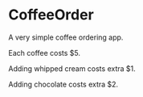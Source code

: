 # CoffeeOrder

A very simple coffee ordering app.

Each coffee costs $5.

Adding whipped cream costs extra $1.

Adding chocolate costs extra $2.
